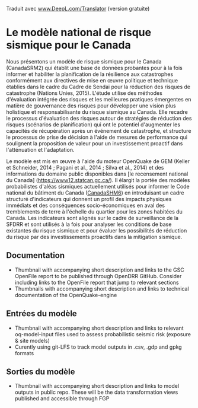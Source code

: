 Traduit avec www.DeepL.com/Translator (version gratuite)
# Le modèle national de risque sismique pour le Canada

Nous présentons un modèle de risque sismique pour le Canada (CanadaSRM2) qui établit une base de données probantes pour à la fois informer et habiliter la planification de la résilience aux catastrophes conformément aux directives de mise en œuvre politique et technique établies dans le cadre du Cadre de Sendai pour la réduction des risques de catastrophe (Nations Unies, 2015). L'étude utilise des méthodes d'évaluation intégrée des risques et les meilleures pratiques émergentes en matière de gouvernance des risques pour développer une vision plus holistique et responsabilisante du risque sismique au Canada. Elle recadre le processus d'évaluation des risques autour de stratégies de réduction des risques (scénarios de planification) qui ont le potentiel d'augmenter les capacités de récupération après un événement de catastrophe, et structure le processus de prise de décision à l'aide de mesures de performance qui soulignent la proposition de valeur pour un investissement proactif dans l'atténuation et l'adaptation.

Le modèle est mis en œuvre à l'aide du moteur OpenQuake de GEM (Keller et Schneider, 2014 ; Pagani et al., 2014 ; Silva et al., 2014) et des informations du domaine public disponibles dans [le recensement national du Canada] (https://www12.statcan.gc.ca/). Il élargit la portée des modèles probabilistes d'aléas sismiques actuellement utilisés pour informer le Code national du bâtiment du Canada ([CanadaSHM6](https://github.com/OpenDRR/CanadaSHM6)) en introduisant un cadre structuré d'indicateurs qui donnent un profil des impacts physiques immédiats et des conséquences socio-économiques en aval des tremblements de terre à l'échelle du quartier pour les zones habitées du Canada. Les indicateurs sont alignés sur le cadre de surveillance de la SFDRR et sont utilisés à la fois pour analyser les conditions de base existantes du risque sismique et pour évaluer les possibilités de réduction du risque par des investissements proactifs dans la mitigation sismique.

## Documentation
* Thumbnail with accompanying short description and links to the GSC OpenFile report to be published through OpenDRR GitHub. Consider including links to the OpenFile report that jump to relevant sections
* Thumbnails with accompanying short description and links to technical documentation of the OpenQuake-engine

## Entrées du modèle
* Thumbnail with accompanying short description and links to relevant oq-model-input files used to assess probabilistic seismic risk (exposure & site models)
* Curently using git-LFS to track model outputs in .csv, .gdp and gpkg formats

## Sorties du modèle
* Thumbnail with accompanying short description and links to model outputs in public repo.  These will be the data transformation views published and accessible through FGP